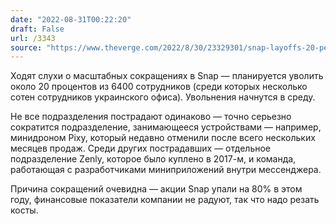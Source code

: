 ```yaml
---
date: "2022-08-31T00:22:20"
draft: False
url: /3343
source: "https://www.theverge.com/2022/8/30/23329301/snap-layoffs-20-percent-employees-snapchat?scrolla=5eb6d68b7fedc32c19ef33b4"
---
```


Ходят слухи о масштабных сокращениях в Snap — планируется уволить около 20 процентов из 6400 сотрудников (среди которых несколько сотен сотрудников украинского офиса). Увольнения начнутся в среду. 

Не все подразделения пострадают одинаково — точно серьезно сократится подразделение, занимающееся устройствами — например, минидроном Pixy, который недавно отменили после всего нескольких месяцев продаж. Среди других пострадавших — отдельное подразделение Zenly, которое было куплено в 2017-м, и команда, работающая с разработчиками миниприложений внутри мессенджера.

Причина сокращений очевидна — акции Snap упали на 80% в этом году, финансовые показатели компании не радуют, так что надо резать косты.
